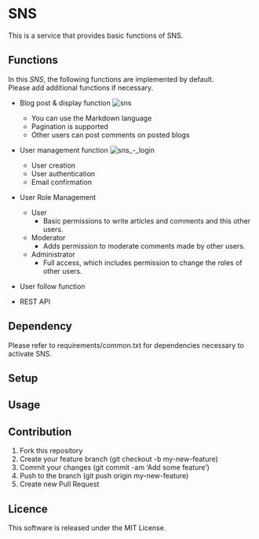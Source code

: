 # SNS  

This is a service that provides basic functions of SNS.  

## Functions

In this *SNS*, the following functions are implemented by default.  
Please add additional functions if necessary.

* Blog post & display function
![sns](https://user-images.githubusercontent.com/38198918/50765746-3a217900-12ba-11e9-8dde-54c4e9e93611.png)

	* You can use the Markdown language
	* Pagination is supported
	* Other users can post comments on posted blogs
* User management function
![sns_-_login](https://user-images.githubusercontent.com/38198918/50765868-9be1e300-12ba-11e9-9358-3ce54567fea3.png)
	* User creation
	* User authentication 
	* Email confirmation
* User Role Management
	* User
		* Basic permissions to write articles and comments and this other users.
	* Moderator
		* Adds permission to moderate comments made by other users.
	* Administrator
		* Full access, which includes permission to change the roles of other users.

* User follow function
* REST API

## Dependency

Please refer to requirements/common.txt for dependencies necessary to activate SNS.

## Setup

## Usage

## Contribution
1. Fork this repository
2. Create your feature branch (git checkout -b my-new-feature)
3. Commit your changes (git commit -am ‘Add some feature’)
4. Push to the branch (git push origin my-new-feature)
5. Create new Pull Request

## Licence
This software is released under the MIT License.

